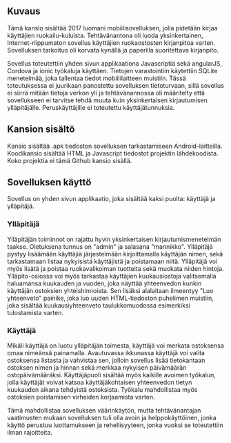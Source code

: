 ## Kuvaus

Tämä kansio sisältää 2017 luomani mobiilisovelluksen, jolla pidetään kirjaa käyttäjien ruokailu-kuluista. Tehtävänantona oli luoda yksinkertainen, Internet-riippumaton sovellus käyttäjien ruokaostosten kirjanpitoa varten.
Sovelluksen tarkoitus oli korvata kynällä ja paperilla suoritettava kirjanpito.

Sovellus toteutettiin yhden sivun applikaationa Javascriptiä sekä angularJS, Cordova ja ionic työkaluja käyttäen.
Tietojen varastointiin käytettiin SQLite menetelmää, joka tallentaa tiedot mobiililaitteen muistiin.
Tässä toteutuksessa ei juurikaan panostettu sovelluksen tietoturvaan, sillä sovellus ei siirrä mitään tietoja verkon yli ja tehtävänannossa oli määritelty että sovellukseen ei tarvitse tehdä muuta kuin yksinkertaisen kirjautumisen ylläpitäjälle. 
Peruskäyttäjille ei toteutettu käyttäjätunnuksia.

## Kansion sisältö

Kansio sisältää .apk tiedoston sovelluksen tarkastamiseen Android-laitteilla. Koodikansio sisältää HTML ja Javascript tiedostot projektin lähdekoodista.
Koko projektia ei tämä Github kansio sisällä.

## Sovelluksen käyttö

Sovellus on yhden sivun applikaatio, joka sisältää kaksi puolta: käyttäjä ja ylläpitäjä.

### Ylläpitäjä

Ylläpitäjän toiminnot on rajattu hyvin yksinkertaisen kirjautumismenetelmän taakse. 
Oletuksena tunnus on "admin" ja salasana "mannikko".
Ylläpitäjä pystyy lisäämään käyttäjiä järjestelmään kirjoittamalla käyttäjän nimen, sekä tarkastamaan listaa nykyisistä käyttäjistä ja poistamaan niitä.
Ylläpitäjä voi myös lisätä ja poistaa ruokavalikoiman tuotteita sekä muokata niiden hintoja.
Ylläpito-osiossa voi myös tarkastaa käyttäjien kuukausiostoja valitsemalla haluamansa kuukauden ja vuoden, joka näyttää yhteenvedon kunkin käyttäjän ostoksien yhteishinnoista. Sen lisäksi alalaitaan ilmeentyy "Luo yhteenveto" painike, joka luo uuden HTML-tiedoston puhelimen muistiin, joka sisältää kuukausiyhteenveto taulukkomuodossa esimerkiksi tulostamista varten.

### Käyttäjä

Mikäli käyttäjä on luotu ylläpitäjän toimesta, käyttäjä voi merkata ostoksensa omaa nimeänsä painamalla.
Avautuvassa ikkunassa käyttäjä voi valita ostoksensa listasta ja vahvistaa sen, jolloin sovellus lisää tietokantaan ostoksen nimen ja hinnan sekä merkkaa nykyisen päivämäärän ostopäivämääräksi.
Käyttäjäpuoli sisältää myös kaikille avoimen työkalun, jolla käyttäjät voivat katsoa käyttäjäkohtaisen yhteenvedon tietyn kuukauden aikana tehdyistä ostoksista.
Työkalu mahdollistaa myös ostoksien poistamisen virheiden korjaamista varten.

Tämä mahdollistaa sovelluksen väärinkäytön, mutta tehtävänantajan vaatimusten mukaan sovelluksen tuli olla avoin ja helppokäyttöinen, jonka käyttö perustuu luottamukseen ja rehellisyyteen, jonka vuoksi se toteutettiin ilman rajoitteita.



